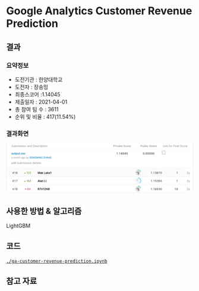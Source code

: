 # Google Analytics Customer Revenue Prediction

## 결과

### 요약정보

- 도전기관 : 한양대학교
- 도전자 : 장송밍
- 최종스코어 :1.14045
- 제출일자 : 2021-04-01
- 총 참여 팀 수 : 3611
- 순위 및 비율 : 417(11.54%)

### 결과화면

![score](./img/score.png)
![leaderboard](./img/leaderboard.png)

## 사용한 방법 & 알고리즘

LightGBM

## 코드

[`./ga-customer-revenue-prediction.ipynb`](./ga-customer-revenue-prediction.ipynb)

## 참고 자료

